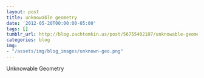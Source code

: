 ```yaml
---
layout: post
title: unknowable geometry
date: '2012-05-20T00:00:00-05:00'
tags: []
tumblr_url: http://blog.zachtemkin.us/post/56755402107/unknowable-geometry
categories: blog
img:
- "/assets/img/blog_images/unknown-geo.png" 
---
```

Unknowable Geometry 
